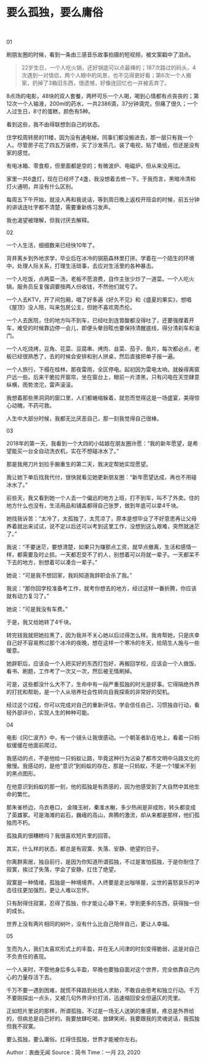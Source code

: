 # 要么孤独，要么庸俗


<br>

01

刷朋友圈的时候，看到一条由三感音乐故事拍摄的短视频，被文案戳中了泪点。

> 22岁生日，一个人吃火锅，还好锅底可以点最辣的；187次路过的码头，4次遇到一对情侣，两个人眼中的风景，也不见得更好看；第6次一个人搬家，扔掉了3箱旧东西，很遗憾，好像连回忆也一并被丢弃了。

8点场的电影，48块的双人套餐，两杯可乐一个人喝，喝到心情都有点丧丧的；第12次一个人输液，200ml的药水，一共2386滴，37分钟滴完，但痛了很久；一个人过生日，8寸的蛋糕，颜色有5种。

看到这些，我不由得联想到自己的状态。

住学校周转房的11楼，因为没有通电梯，同事们都没搬进去，那一层只有我一个人。尽管房子花了四五万装修，买了沙发茶几，装了电视，贴了墙纸，但还是没有家的感觉。

有电冰箱、零食柜，但里面都是空的；有微波炉、电磁炉，但从来没用过。

家里一共6盏灯，现在已经坏了4盏，我没想着去修一下。于我而言，黑暗冷清和灯火通明，并没有什么区别。

每周五下午开始，就没人再和我说话，等到周日晚上返校开班会的时候，前五分钟的讲话连吐字都不清楚，需要重新练习发声。

我也渴望被理解，但我讨厌去解释。

02

一个人生活，细细数来已经快10年了。

背井离乡到外地求学，毕业后在冰冷的钢筋森林里打拼。学着在一个陌生的环境中，处理人际关系，打理生活琐事，去应对生活里的各种暴击。

一个人吃饭，点两菜一汤，老板不愿浪费，自作主张少炒了一道菜。一个人吃火锅，服务员反复强调要按两人份收钱，不然他们就亏了。

一个人去KTV，开了间包厢，唱了好多遍《好久不见》和《盛夏的果实》，想唱《屋顶》没人陪，叫来包房公主，但她不喜欢周杰伦。

一个人去医院，住的地方叫不到车，已经吐到连胃酸都没得吐了，还要强撑着开车，难受的时候靠边停一会儿，即便头晕目眩也要保持清醒底线，得分清刹车和油门。

一个人吃烧烤，豆角、花菜、豆腐串、烤肉、韭菜、茄子、鱼片，每次都必点，老板已经很熟悉了，去的时候会安排和别人拼桌，然后直接把单子报一遍。

一个人旅行，下榻在桂林，那夜雷雨，全区停电。起初因为雷电太响，就躲得离窗户远一些。后来干脆拉开窗帘，坐在窗台上，眼前一片漆黑，只有闪电在天空肆意纵横，雨势滂沱，雷声滚滚。

我想着那些黑洞洞的窗口里，人们都蜷缩躲着，就忽而觉得这是一场盛宴，美得惊心动魄，不药可救。

人生中大部分时候，我都无比厌恶自己，那一刻我觉得自己很棒。


03

2018年的第一天，我看到一个大四的小姑娘在朋友圈许愿：“我的新年愿望，是希望能买一台全自动洗衣机，实在不想碰冰水了。”

那是我用刀片划拉手腕重生的第二天，我决定帮她实现愿望。

我让她下单后找我代付，很快就看见她更新朋友圈：“新年愿望达成，再也不用碰冰水了。”

前些天，我又看到她一个人去一个偏远的地方上班，打不到车，叫不了外卖。住的地方什么也没有，生活用品和铺盖都得自己张罗，做到年底可以拿4千块。

她找我诉苦：“太冷了，太孤独了，太荒凉了，原本是想毕业了不好意思再让父母养着就出来试试，说不定以后还可以考到这里工作，没想到这么艰难，突然就迷茫了。”

我说：“不要迷茫，要想清楚，如果只为赚那点工资，就早点撤离，生活和感情一样，都需要及时止损。一天都忍受不了的人，别想着可以将就一辈子。一天都呆不下去的地方，别想着可以凑合一辈子。”

她说：“可是我不想回家，我妈知道我辞职会杀了我。”

我说：“那你回学校准备考工作，就考你想去的地方，经过这样一番折腾，你应该就有动力复习了。”

她说：“可是我没有车费。”

于是，我又给她转了4千块。

转完钱我就把她拉黑了，因为我并不关心她以后过得怎么样。我肯帮她，只是庆幸自己好不容易熬过那个冰冷的夜晚，想在这样一个寒冷的冬天，给陌生人施与一些暖意。

她辞职后，应该会一个人把买好的东西打包好，再搬回学校，应该会一个人做饭、看书、刷题，工作考了一次又一次，然后被无情刷掉。

可是，这些都没什么大不了，生命中有一段严重孤独的时光是好事。它得隔绝外界的打扰和帮助，是一个人从培养社会性转向自我探索的非常好的契机。

经过这个过程，你可以完成对自己的重新评估，学会信任自己，习惯独自行动，看轻外部评价，实现人生的种种可能。

04

电影《冈仁波齐》中，有一个镜头让我很感动。一个朝圣者趴在地上，看着一只蚂蚁缓缓在他面前爬过。

我感动的点，不是他给一只蚂蚁让路，毕竟这种行为沾染了都市文明中马路文化的傲慢。我感动的，是他“意识”到蚂蚁的存在，那是一只蚂蚁，不是一个1厘米不到的黑点图形。

在他意识到蚂蚁的那一刻，他的孤独是有质感的，因为他感受到了大自然中其他生命的繁忙。

那朱雀桥边，乌衣巷口， 金陵玉树，秦淮水榭，多少热闹是非成败，转头都变成了英雄冢。可是海滩的岩石，巍峨的高山，奔腾的激流，却从来都是那样，他们孤独而不朽。

孤独真的很糟糕吗？我很喜欢短片里的回答。

其实，什么样的状态，都总是有寂寞、失落、安静、绝望的日子。

你离群索居，独自前行，是因为你知道所谓孤独，不过是害怕孤独，于是你耐住了寂寞，挨过了失落，学会了安静，扛住了绝望。

寂寞是一种情绪，孤独是一种境境界。人终要是走出咖啡屋，尘世的喜怒哀乐的冲击往往更加强烈，更让人难以忘怀。

只有耐得住寂寞，忍得了孤独，你才能让心静下来，学到更多的东西，获得独一份的成长。

世界上没有两片相同的树叶，没有什么比自己陪伴自己，更让人幸福。

05

生而为人，我们太喜欢形式上的丰盈，并在无人问津的时刻变得脆弱，这是对自己不负责任的表现。

一个人来时，不管他身后多么丰盈，早晚也要独自面对这个世界，完全依靠自己内心的力量存活下去。

千万不要一遇到困难，就慌不择路到处找人求助，不敢自由思考和独立行动。千万不要刚探出一点头，又被几句外界评价打消，迅速缩回安全但逼仄的壳里。

正如短片里说的那样，所谓孤独，不过是一场无人送粥的重感冒。疼总是外界给的，但病总是自己好的。我要放肆吃喝，放肆笑闹，我要跟我的灵魂说话，我孤独但我不寂寞。

要么孤独，要么庸俗。扛得住孤独，世界才能被你左右。

Author：衷曲无闻
Source：简书
Time：一月 23, 2020
